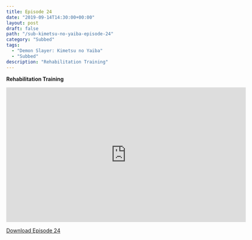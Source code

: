 ```yaml
---
title: Episode 24
date: "2019-09-14T14:30:00+00:00"
layout: post
draft: false
path: "/sub-kimetsu-no-yaiba-episode-24"
category: "Subbed"
tags:
  - "Demon Slayer: Kimetsu no Yaiba"
  - "Subbed"
description: "Rehabilitation Training"
---
```


**Rehabilitation Training**

<iframe width="640" height="360" src="https://www.rapidvid.to/e/G70HG6KTZT" frameborder="0" marginwidth=0 marginheight=0 scrolling=no allowfullscreen></iframe>

<a href="http://ouo.io/qs/eCodkFEQ?s=https://www.rapidvid.to/d/G70HG6KTZT">Download Episode 24</a>
